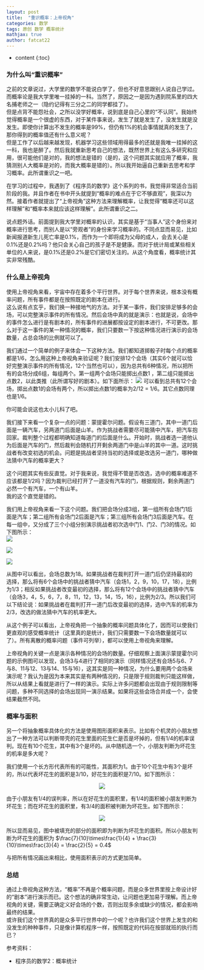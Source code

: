 ```yaml
---
layout: post
title:  "重识概率：上帝视角"
categories: 数学
tags: 原创 数学 概率统计
mathjax: true
author: fatcat22
---
```


* content
{:toc}




### 为什么叫“重识概率”
之前的文章说过，大学里的数学不能说白学了，但也不好意思跟别人说自己学过。而概率论是我大学里唯一挂掉的一科。当然了，原因之一是因为遇到院系里的四大名捕老师之一（隐约记得有三分之二的同学都挂了）。  
但是点背不能怨社会，之所以没学好概率，说到底是自己心里的“不认同”。我始终觉得概率是一个很虚的东西，对于某件事来说，发生了就是发生了，没发生就是没发生。即使你计算出不发生的概率是99%，但仍有1%的机会事情就真的发生了，那你得到的概率值还有什么意义呢？  
但是工作了以后越来越发现，机器学习这些领域用得最多的还就是我唯一挂掉的这一科，我也是醉了。然后我就重新思考自己的想法，既然世界上有这么多研究和应用，很可能他们是对的，我的想法是错的（是的，这个问题其实就应用了概率，我猜测别人大概率是对的，而我大概率是错的）。所以我开始逼自己重新去思考和学习概率。此所谓重识之一吧。

在学习的过程中，我遇到了《程序员的数学》这个系列的书，我觉得非常适合当前阶段的我。并且作者在书中开头就提到“概率的难点在于它不够直观”，我深以为然。接着作者就提出了“上帝视角”这种方法来理解概率，让我觉得“概率还可以这样理解”和“概率本来就应该这样理解”。此所谓重识之二。

说点题外话。前面提到我大学里对概率的认识，其实是基于“当事人”这个身份来对概率进行思考，而别人是以“旁观者”的身份来学习概率的。不同点显而易见，比如新闻报道新生儿死亡率是0.1%，而作为一个即将成为父母的成人，会去关心是0.1%还是0.2%吗？他只会关心自己的孩子是不是健康。而对于统计局或某些相关单位的人来说，是0.1%还是0.2%是它们密切关注的。从这个角度看，概率统计其实非常残酷。

### 什么是上帝视角
使用上帝视角来看，宇宙中存在着多个平行世界。对于每个世界来说，根本没有概率问题，所有事件都是在按照既定的剧本在进行。  
这么说有点玄乎，我们换一种接地气的方法。对于某一事件，我们安排足够多的会场，可以完整演示事件的所有情况。然后会场中真的就是演示：也就是说，会场中的事件怎么进行是有剧本的，所有事件的进展都按设定的剧本进行，不可更改。那么对于这一事件的某一种情况的概率，我们只要数一下按这种情况进行演示的会场数量，占总会场的比例就可以了。

我们通过一个简单的例子来体会一下这种方法。我们都知道掷骰子时每个点的概率都是1/6，怎么用这种上帝视角来验证呢？我们安排12个会场（其实6个就可以恰好完整演示事件的所有情况，12个当然也可以），因为总共有6种情况，所以把所有的会场分成6组，每组两个。第一组两个会场只能掷出点数1 ，第二组只能掷出点数2，以此类推（此所谓写好的剧本）。如下面所示：
![](/pic/6.reacquaint_probability/god-view-dice.png)
可以看到总共有12个会场，掷出点数1的会场有两个，所以掷出点数1的概率为2/12 = 1/6。其它点数同理也是1/6。

你可能会说这也太小儿科了吧。

我们接下来看一个复杂一点的问题：蒙提霍尔问题。假设有三道门，其中一道门后面是一辆汽车，另两道门后面是山羊。作为挑战者需要尽可能猜中汽车，把汽车抱回家。裁判整个过程都明确知道每道门的后面是什么。开始时，挑战者选一道他认为后面是汽车的门，然后裁判会随机打开剩余两道门中是山羊的其中一道。这时挑战者有改变初选的机会。问题是挑战者坚持当初的选择或是改选另一道门，哪种做法猜中汽车的概率更大？

这个问题其实有些反直觉。对于我来说，我觉得不管是否改选，选中的概率难道不应该都是1/2吗？因为裁判已经打开了一道没有汽车的门，根据规则，剩余两道门必然一个有汽车，一个有山羊。  
我的这个直觉是错的。

我们用上帝视角来看一下这个问题。我们把会场分成3组，第一组所有会场门1后面是汽车；第二组所有会场门2后面是汽车；第三组所有会场门3后面是汽车。在每一组中，又分成了三个小组分别演示挑战者初次选中门1、门2、门3的情况。如下图所示：  
![](/pic/6.reacquaint_probability/montyhall-group1.png)

![](/pic/6.reacquaint_probability/montyhall-group2.png)

![](/pic/6.reacquaint_probability/montyhall-group3.png)

从图中可以看出，会场总数为18。如果挑战者在裁判打开一道门后仍坚持最初的选择，那么将有6个会场中的挑战者猜中汽车（会场1，2，9，10，17，18），比例为1/3；相反如果挑战者改变最初的选择，那么将有12个会场中的挑战者猜中汽车（会场3，4，5，6，7，8，11，12，13，14，15，16），比例为2/3。所以我们可以下结论说：如果挑战者在裁判打开一道门后改变最初的选择，选中汽车的机率为2/3，改选的做法猜中汽车的机率更大。

从这个例子可以看出，上帝视角把一个抽象的概率问题具体化了，因而可以使我们更直观的感受概率统计（这里真的是统计，我们只需要数一下会场数量就可以了）。所有离散的概率问题（事件可列举），都可以使用上帝视角来理解。

上帝视角的关键一点是演示各种情况的会场的数量。仔细观察上面演示蒙提霍尔问题的示例图可以发现，会场3与4进行了相同的演示（同样情况还有会场5与6、7与8、11与12、13与14、15与16），这其实是同一种情况，为什么要用两个会场来演示呢？我认为是因为本来其实是有两种情况的，只是限于规则裁判只能这样做，所以从结果上看就是进行了一样的演示。实际上许多问题都会出现由于规则限制等问题，多种不同选择的会场出现同一演示结果。如果将这些会场合并成一个，会使结果截然不同。


### 概率与面积
另一个将抽象概率具体化的方法是使用图形面积来表示。比如有个机灵的小朋友想出了一种方法可以判断带壳的花生里面的花生仁是否是坏掉的，但有1/4的机率误判。现在有10个花生，其中有3个是坏的。从中随机选一个，小朋友判断为坏花生的机率是多大呢？

我们使用一个长方形代表所有的可能性，其面积为1。由于10个花生中有3个是坏的，所以代表坏花生的面积是3/10，好花生的面积是7/10。如下图所示：  
<div style="text-align:center" markdown="1">
<img src="/pic/6.reacquaint_probability/peanut1.png"/>
</div>

由于小朋友有1/4的误判率，所以在好花生的面积里，有1/4的面积被小朋友判断为坏花生；而在坏花生的面积里，有3/4的面积被判断为坏花生。如下图所示：  
<div style="text-align:center" markdown="1">
<img src="/pic/6.reacquaint_probability/peanut2.png"/>
</div>

所以显而易见，图中被填充的部分的面积即为判断为坏花生的面积。所以小朋友判断为坏花生的面积为 $\frac{7}{10}\times\frac{1}{4} + \frac{3}{10}\times\frac{3}{4} = \frac{2}{5} = 0.4$

与把所有情况画出来相比，使用面积表示的方式更加简单。


### 总结
通过上帝视角这种方法，“概率”不再是个概率问题，而是众多世界里按上帝设计好的“剧本”进行演示而已。这个想法的确非常生动，让问题也更加易于理解。而上帝视角的关键，需要正确定义好会场的个数，否则出现多余或缺少的情况，都会影响最终的结果。  
或许我们这个世界真的是众多平行世界中的一个呢？也许我们这个世界上发生的和没发生的种种事件，只是像计算机程序一样，按照既定的代码在按部就班的执行而已？

参考资料：
- 程序员的数学2：概率统计
